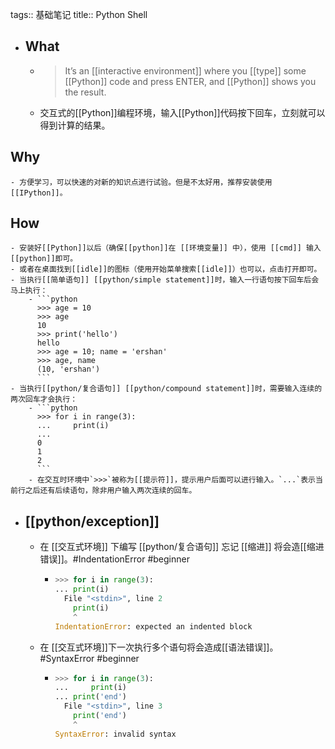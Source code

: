 tags:: 基础笔记
title:: Python Shell

- ## What
	- > It’s an [[interactive environment]] where you [[type]] some [[Python]] code and press ENTER, and [[Python]] shows you the result.
	- 交互式的[[Python]]编程环境，输入[[Python]]代码按下回车，立刻就可以得到计算的结果。
## Why
	- 方便学习，可以快速的对新的知识点进行试验。但是不太好用，推荐安装使用 [[IPython]]。
## How
	- 安装好[[Python]]以后（确保[[python]]在 [[环境变量]] 中），使用 [[cmd]] 输入[[python]]即可。
	- 或者在桌面找到[[idle]]的图标（使用开始菜单搜索[[idle]]）也可以，点击打开即可。
	- 当执行[[简单语句]] [[python/simple statement]]时，输入一行语句按下回车后会马上执行：
		- ```python
		  >>> age = 10
		  >>> age
		  10
		  >>> print('hello')
		  hello
		  >>> age = 10; name = 'ershan'
		  >>> age, name
		  (10, 'ershan')
		  ```
	- 当执行[[python/复合语句]] [[python/compound statement]]时，需要输入连续的两次回车才会执行：
		- ```python
		  >>> for i in range(3):
		  ...     print(i)
		  ...
		  0
		  1
		  2
		  ```
		- 在交互时环境中`>>>`被称为[[提示符]]，提示用户后面可以进行输入。`...`表示当前行之后还有后续语句，除非用户输入两次连续的回车。
- ## [[python/exception]]
	- 在 [[交互式环境]] 下编写 [[python/复合语句]] 忘记 [[缩进]] 将会造[[缩进错误]]。#IndentationError #beginner
		- ```python
		  >>> for i in range(3):
		  ... print(i)
		    File "<stdin>", line 2
		      print(i)
		      ^
		  IndentationError: expected an indented block
		  ```
	- 在 [[交互式环境]]下一次执行多个语句将会造成[[语法错误]]。#SyntaxError #beginner
		- ```python
		  >>> for i in range(3):
		  ...     print(i)
		  ... print('end')
		    File "<stdin>", line 3
		      print('end')
		      ^
		  SyntaxError: invalid syntax
		  ```